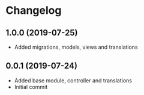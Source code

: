 Changelog
=========

## 1.0.0 (2019-07-25)
 * Added migrations, models, views and translations

## 0.0.1 (2019-07-24)
 * Added base module, controller and translations
 * Initial commit